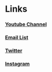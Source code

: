 # Links

### [Youtube Channel](https://www.youtube.com/channel/UCJ68GtUPz2UsNJIyyHz7tIA)
### [Email List](https://damonique-dev.ck.page/c4b5f32bed)
### [Twitter](https://twitter.com/damonique_dev)
### [Instagram](https://www.instagram.com/damonique.dev/)

